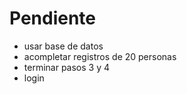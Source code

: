 # Pendiente
- usar base de datos
- acompletar registros de 20 personas
- terminar pasos 3 y 4
- login